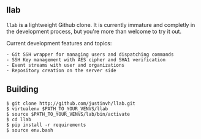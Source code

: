 llab
----

`llab` is a lightweight Github clone. It is currently immature and completly
in the development process, but you're more than welcome to try it out.

Current development features and topics:

    - Git SSH wrapper for managing users and dispatching commands
    - SSH Key management with AES cipher and SHA1 verification
    - Event streams with user and organizations
    - Repository creation on the server side


Building
--------

  ```shell
  $ git clone http://github.com/justinvh/llab.git
  $ virtualenv $PATH_TO_YOUR_VENVS/llab
  $ source $PATH_TO_YOUR_VENVS/lab/bin/activate
  $ cd llab
  $ pip install -r requirements
  $ source env.bash
  ```
